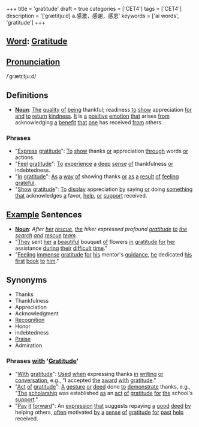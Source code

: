+++
title = 'gratitude'
draft = true
categories = ['CET4']
tags = ['CET4']
description = '[ˈgrætitjuːd] a.感激，感谢，感恩'
keywords = ['ai words', 'gratitude']
+++

## [Word](/en/post/word/): [Gratitude](/en/post/gratitude/)

## [Pronunciation](/en/post/pronunciation/)
/ˈɡrætɪˌtjuːd/

## Definitions
- **[Noun](/en/post/noun/)**: [The](/en/post/the/) [quality](/en/post/quality/) [of](/en/post/of/) [being](/en/post/being/) thankful; readiness [to](/en/post/to/) [show](/en/post/show/) appreciation [for](/en/post/for/) [and](/en/post/and/) [to](/en/post/to/) [return](/en/post/return/) [kindness](/en/post/kindness/). [It](/en/post/it/) is [a](/en/post/a/) [positive](/en/post/positive/) [emotion](/en/post/emotion/) [that](/en/post/that/) arises [from](/en/post/from/) acknowledging [a](/en/post/a/) [benefit](/en/post/benefit/) [that](/en/post/that/) [one](/en/post/one/) has received [from](/en/post/from/) others.

### Phrases
- "[Express](/en/post/express/) [gratitude](/en/post/gratitude/)": [To](/en/post/to/) [show](/en/post/show/) thanks [or](/en/post/or/) appreciation [through](/en/post/through/) words [or](/en/post/or/) actions.
- "[Feel](/en/post/feel/) [gratitude](/en/post/gratitude/)": [To](/en/post/to/) [experience](/en/post/experience/) [a](/en/post/a/) [deep](/en/post/deep/) [sense](/en/post/sense/) [of](/en/post/of/) thankfulness [or](/en/post/or/) indebtedness.
- "[In](/en/post/in/) [gratitude](/en/post/gratitude/)": [As](/en/post/as/) [a](/en/post/a/) [way](/en/post/way/) [of](/en/post/of/) showing thanks [or](/en/post/or/) [as](/en/post/as/) [a](/en/post/a/) [result](/en/post/result/) [of](/en/post/of/) [feeling](/en/post/feeling/) [grateful](/en/post/grateful/).
- "[Show](/en/post/show/) [gratitude](/en/post/gratitude/)": [To](/en/post/to/) [display](/en/post/display/) appreciation [by](/en/post/by/) saying [or](/en/post/or/) doing [something](/en/post/something/) [that](/en/post/that/) acknowledges [a](/en/post/a/) favor, [help](/en/post/help/), [or](/en/post/or/) [support](/en/post/support/) received.

## [Example](/en/post/example/) Sentences
- **[Noun](/en/post/noun/)**: _After [her](/en/post/her/) [rescue](/en/post/rescue/), [the](/en/post/the/) hiker expressed profound [gratitude](/en/post/gratitude/) [to](/en/post/to/) [the](/en/post/the/) [search](/en/post/search/) [and](/en/post/and/) [rescue](/en/post/rescue/) [team](/en/post/team/)._
- "[They](/en/post/they/) sent [her](/en/post/her/) [a](/en/post/a/) [beautiful](/en/post/beautiful/) bouquet [of](/en/post/of/) flowers [in](/en/post/in/) [gratitude](/en/post/gratitude/) [for](/en/post/for/) [her](/en/post/her/) assistance [during](/en/post/during/) [their](/en/post/their/) [difficult](/en/post/difficult/) [time](/en/post/time/)."
- "[Feeling](/en/post/feeling/) [immense](/en/post/immense/) [gratitude](/en/post/gratitude/) [for](/en/post/for/) [his](/en/post/his/) mentor's [guidance](/en/post/guidance/), [he](/en/post/he/) dedicated [his](/en/post/his/) [first](/en/post/first/) [book](/en/post/book/) [to](/en/post/to/) [him](/en/post/him/)."

## Synonyms
- Thanks
- Thankfulness
- Appreciation
- Acknowledgment
- [Recognition](/en/post/recognition/)
- Honor
- indebtedness
- [Praise](/en/post/praise/)
- Admiration

### Phrases [with](/en/post/with/) '[Gratitude](/en/post/gratitude/)'
- "[With](/en/post/with/) [gratitude](/en/post/gratitude/)": [Used](/en/post/used/) [when](/en/post/when/) expressing thanks [in](/en/post/in/) [writing](/en/post/writing/) [or](/en/post/or/) [conversation](/en/post/conversation/), e.g., "I accepted [the](/en/post/the/) [award](/en/post/award/) [with](/en/post/with/) [gratitude](/en/post/gratitude/)."
- "[Act](/en/post/act/) [of](/en/post/of/) [gratitude](/en/post/gratitude/)": [A](/en/post/a/) [gesture](/en/post/gesture/) [or](/en/post/or/) [deed](/en/post/deed/) done [to](/en/post/to/) [demonstrate](/en/post/demonstrate/) thanks, e.g., "[The](/en/post/the/) [scholarship](/en/post/scholarship/) was established [as](/en/post/as/) an [act](/en/post/act/) [of](/en/post/of/) [gratitude](/en/post/gratitude/) [for](/en/post/for/) [the](/en/post/the/) school's [support](/en/post/support/)."
- "[Pay](/en/post/pay/) [it](/en/post/it/) [forward](/en/post/forward/)": An [expression](/en/post/expression/) [that](/en/post/that/) suggests repaying [a](/en/post/a/) [good](/en/post/good/) [deed](/en/post/deed/) [by](/en/post/by/) helping others, [often](/en/post/often/) motivated [by](/en/post/by/) [a](/en/post/a/) [sense](/en/post/sense/) [of](/en/post/of/) [gratitude](/en/post/gratitude/) [for](/en/post/for/) [past](/en/post/past/) [help](/en/post/help/) received.
